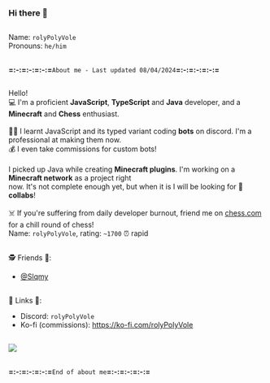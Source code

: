 ### Hi there 👋
##
Name: `rolyPolyVole`<br>
Pronouns: `he/him`
##
**=:-:=:-:=:-:=**` About me - Last updated 08/04/2024 `**=:-:=:-:=:-:=**
##
Hello!<br>
💻 I'm a proficient **JavaScript**, **TypeScript** and **Java** developer, and a **Minecraft** and **Chess** enthusiast.<br>
<br>
👨‍🎓 I learnt JavaScript and its typed variant coding **bots** on discord. I'm a professional at making them now.<br>
💰 I even take commissions for custom bots!<br>
<br>
I picked up Java while creating **Minecraft plugins**. I'm working on a **Minecraft network** as a project right<br>
now. It's not complete enough yet, but when it is I will be looking for 🤝 **collabs**!<br>
<br>
☠️ If you're suffering from daily developer burnout, friend me on [chess.com](https://chess.com) for a chill round of chess!  <br>
Name: `rolyPolyVole`, rating: `~1700` ⏰ rapid
##
🕵️ Friends 💃:
- [@Slqmy](https://github.com/slqmy)
##
📎 Links 📎:
- Discord: `rolyPolyVole`
- Ko-fi (commissions): https://ko-fi.com/rolyPolyVole
##
![](https://komarev.com/ghpvc/?username=your-github-username&color=blueviolet&base=0)
##
**=:-:=:-:=:-:=**` End of about me `**=:-:=:-:=:-:=**
